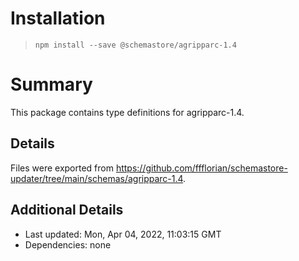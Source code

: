 # Installation
> `npm install --save @schemastore/agripparc-1.4`

# Summary
This package contains type definitions for agripparc-1.4.

## Details
Files were exported from https://github.com/ffflorian/schemastore-updater/tree/main/schemas/agripparc-1.4.

## Additional Details
* Last updated: Mon, Apr 04, 2022, 11:03:15 GMT
* Dependencies: none
